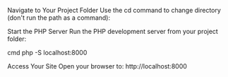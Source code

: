  Navigate to Your Project Folder
Use the cd command to change directory (don't run the path as a command):

Start the PHP Server
Run the PHP development server from your project folder:

cmd
php -S localhost:8000

Access Your Site
Open your browser to:
http://localhost:8000
